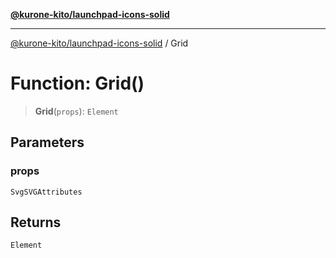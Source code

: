 [**@kurone-kito/launchpad-icons-solid**](../README.md)

***

[@kurone-kito/launchpad-icons-solid](../globals.md) / Grid

# Function: Grid()

> **Grid**(`props`): `Element`

## Parameters

### props

`SvgSVGAttributes`

## Returns

`Element`
